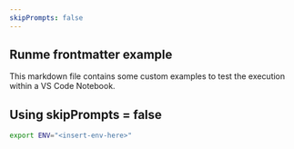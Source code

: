 ```yaml
---
skipPrompts: false
---
```


## Runme frontmatter example
This markdown file contains some custom examples to test the execution within a VS Code Notebook.

## Using skipPrompts = false

```sh
export ENV="<insert-env-here>"
```

